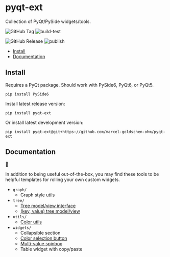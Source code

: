 # pyqt-ext
Collection of PyQt/PySide widgets/tools.

![GitHub Tag](https://img.shields.io/github/v/tag/marcel-goldschen-ohm/pyqt-ext?cacheSeconds=1)
![build-test](https://github.com/marcel-goldschen-ohm/pyqt-ext/actions/workflows/build-test.yml/badge.svg)

![GitHub Release](https://img.shields.io/github/v/release/marcel-goldschen-ohm/pyqt-ext?include_prereleases&cacheSeconds=1)
![publish](https://github.com/marcel-goldschen-ohm/pyqt-ext/actions/workflows/publish.yml/badge.svg)

- [Install](#install)
- [Documentation](#documentation)

## Install
Requires a PyQt package. Should work with PySide6, PyQt6, or PyQt5.
```shell
pip install PySide6
```
Install latest release version:
```shell
pip install pyqt-ext
```
Or install latest development version:
```shell
pip install pyqt-ext@git+https://github.com/marcel-goldschen-ohm/pyqt-ext
```

## Documentation
:construction:

In addition to being useful out-of-the-box, you may find these tools to be helpful templates for rolling your own custom widgets.

- `graph/`
    - Graph style utils
- `tree/`
    - [Tree model/view interface](docs/AbstractTree.md)
    - [(key, value) tree model/view](docs/KeyValueTree.md)
- `utils/`
    - [Color utils](docs/ColorUtils.md)
- `widgets/`
    - Collapsible section
    - [Color selection button](docs/ColorButton.md)
    - [Multi-value spinbox](docs/MultiValueSpinBox.md)
    - Table widget with copy/paste